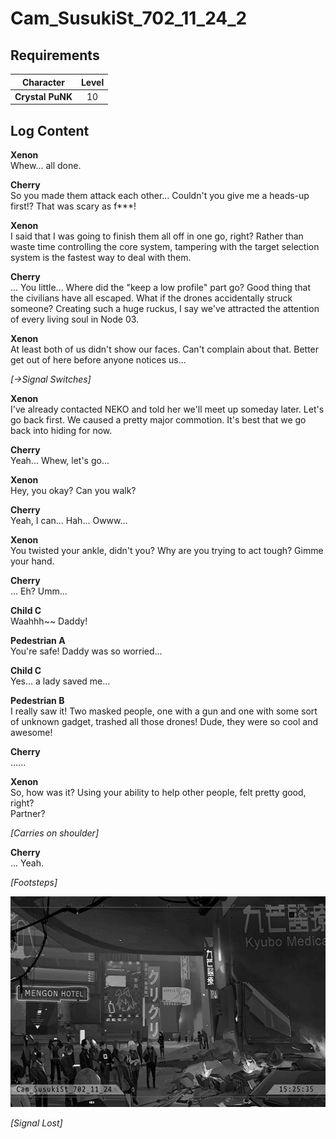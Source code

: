 # Cam_SusukiSt_702_11_24_2
## Requirements
|   Character    |Level|
|----------------|:---:|
|**Crystal PuNK**| 10  |

## Log Content
**Xenon**<br>
Whew... all done.

**Cherry**<br>
So you made them attack each other... Couldn't you give me a heads\-up first!? That was scary as f\*\*\*!

**Xenon**<br>
I said that I was going to finish them all off in one go, right? Rather than waste time controlling the core system, tampering with the target selection system is the fastest way to deal with them.

**Cherry**<br>
... You little... Where did the "keep a low profile" part go? Good thing that the civilians have all escaped. What if the drones accidentally struck someone? Creating such a huge ruckus, I say we've attracted the attention of every living soul in Node 03.

**Xenon**<br>
At least both of us didn't show our faces. Can't complain about that. Better get out of here before anyone notices us...

*[→Signal Switches]*

**Xenon**<br>
I've already contacted NEKO and told her we'll meet up someday later. Let's go back first. We caused a pretty major commotion. It's best that we go back into hiding for now.

**Cherry**<br>
Yeah... Whew, let's go...

**Xenon**<br>
Hey, you okay? Can you walk?

**Cherry**<br>
Yeah, I can... Hah... Owww...

**Xenon**<br>
You twisted your ankle, didn't you? Why are you trying to act tough? Gimme your hand.

**Cherry**<br>
... Eh? Umm...

**Child C**<br>
Waahhh~~ Daddy!

**Pedestrian A**<br>
You're safe! Daddy was so worried...

**Child C**<br>
Yes... a lady saved me...

**Pedestrian B**<br>
I really saw it! Two masked people, one with a gun and one with some sort of unknown gadget, trashed all those drones! Dude, they were so cool and awesome!

**Cherry**<br>
......

**Xenon**<br>
So, how was it? Using your ability to help other people, felt pretty good, right? <br>
Partner?

*\[Carries on shoulder\]*

**Cherry**<br>
... Yeah.

*\[Footsteps\]*

![cpos1301.png](./attachments/cpos1301.png)

*[Signal Lost]*
